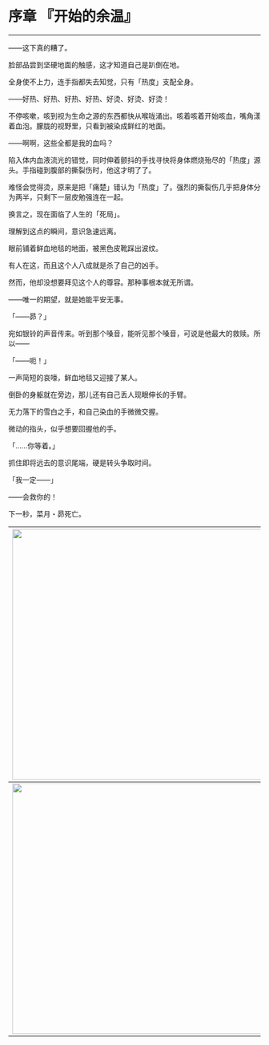 # 序章 『开始的余温』

------

——这下真的糟了。

脸部品尝到坚硬地面的触感，这才知道自己是趴倒在地。

全身使不上力，连手指都失去知觉，只有「热度」支配全身。

——好热、好热、好热、好热、好烫、好烫、好烫！

不停咳嗽，咳到视为生命之源的东西都快从喉咙涌出。咳着咳着开始咳血，嘴角漾着血泡。朦胧的视野里，只看到被染成鲜红的地面。

——啊啊，这些全都是我的血吗？

陷入体内血液流光的错觉，同时伸着颤抖的手找寻快将身体燃烧殆尽的「热度」源头。手指碰到腹部的撕裂伤时，他这才明了了。

难怪会觉得烫，原来是把「痛楚」错认为「热度」了。强烈的撕裂伤几乎把身体分为两半，只剩下一层皮勉强连在一起。

换言之，现在面临了人生的「死局」。

理解到这点的瞬间，意识急速远离。

眼前铺着鲜血地毯的地面，被黑色皮靴踩出波纹。

有人在这，而且这个人八成就是杀了自己的凶手。

然而，他却没想要拜见这个人的尊容。那种事根本就无所谓。

——唯一的期望，就是她能平安无事。

「——昴？」

宛如银铃的声音传来。听到那个嗓音，能听见那个嗓音，可说是他最大的救赎。所以——

「——呃！」

一声简短的哀嚎，鲜血地毯又迎接了某人。

倒卧的身躯就在旁边，那儿还有自己丢人现眼伸长的手臂。

无力落下的雪白之手，和自己染血的手微微交握。

微动的指头，似乎想要回握他的手。

「……你等着。」

抓住即将远去的意识尾端，硬是转头争取时间。

「我一定——」

——会救你的！

下一秒，菜月・昴死亡。



| <img width="500" src="/res/imgs/article/chapter010/11.jpg" /> | <img width="500" src="/res/imgs/article/chapter010/12.jpg" /> |
|:------:|:------:|
| <img width="500" src="/res/imgs/article/chapter010/13.jpg" /> | <img width="500" src="/res/imgs/article/chapter010/14.jpg" /> |

